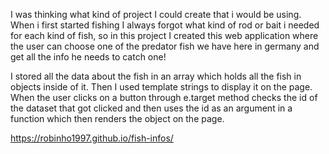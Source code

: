 I was thinking what kind of project I could create that i would be using.
When i first started fishing I always forgot what kind of rod or bait i needed for each kind of fish, so in this project I created this web application where the user can
choose one of the predator fish we have here in germany and get all the info he needs to catch one!

I stored all the data about the fish in an array which holds all the fish in objects inside of it.
Then I used template strings to display it on the page.
When the user clicks on a button through e.target method checks the id of the dataset that got clicked and then uses the id as an argument in a function which then renders
the object on the page.

https://robinho1997.github.io/fish-infos/
